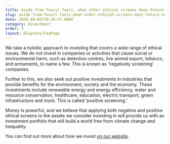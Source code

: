 ```yaml
---
title: Aside from fossil fuels, what other ethical screens does Future Super have?
slug: aside-from-fossil-fuels-what-other-ethical-screens-does-future-super-have
date: 2020-09-02T10:20:57.000Z
category: Divestment
order: 3
layout: @layouts/FaqPage
---
```


We take a holistic approach to investing that covers a wide range of ethical issues. We do not invest in companies or activities that cause social or environmental harm, such as detention centres, live animal export, tobacco, and armaments, to name a few. This is known as ‘negatively screening’ companies.

Further to this, we also seek out positive investments in industries that provide benefits for the environment, society and the economy. These investments include renewable energy and energy efficiency, water and resource conservation, healthcare, education, electric transport, green infrastructure and more. This is called ‘positive screening.’

Money is powerful, and we believe that applying both negative and positive ethical screens to the assets we consider investing in will provide us with an investment portfolio that will build a world free from climate change and inequality.

You can find out more about how we invest [on our website](https://www.futuresuper.com.au/how-we-invest).
